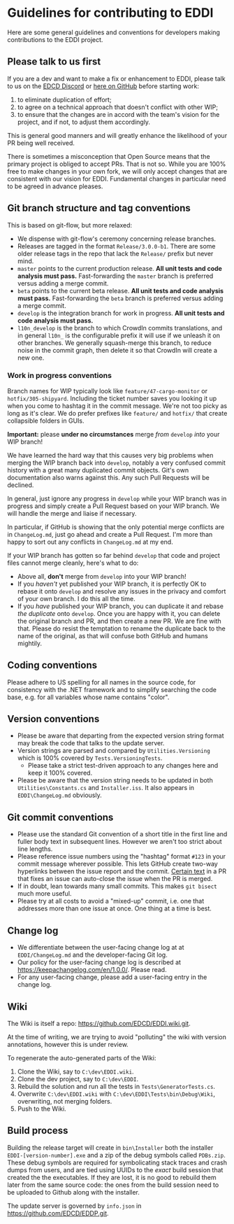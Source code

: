 # Guidelines for contributing to EDDI

Here are some general guidelines and conventions for developers making contributions to the EDDI project.

## Please talk to us first

If you are a dev and want to make a fix or enhancement to EDDI, please talk to us on the [EDCD Discord](https://discord.gg/zQjjutY) or [here on GitHub](https://github.com/EDCD/EDDI) before starting work:

1. to eliminate duplication of effort;
2. to agree on a technical approach that doesn't conflict with other WIP;
3. to ensure that the changes are in accord with the team's vision for the project, and if not, to adjust them accordingly.

This is general good manners and will greatly enhance the likelihood of your PR being well received.

There is sometimes a misconception that Open Source means that the primary project is obliged to accept PRs. That is not so. While you are 100% free to make changes in your own fork, we will only accept changes that are consistent with our vision for EDDI. Fundamental changes in particular need to be agreed in advance pleases.

## Git branch structure and tag conventions

This is based on git-flow, but more relaxed:

  * We dispense with git-flow's ceremony concerning release branches.
  * Releases are tagged in the format `Release/3.0.0-b1`. There are some older release tags in the repo that lack the `Release/` prefix but never mind.
  * `master` points to the current production release. **All unit tests and code analysis must pass.** Fast-forwarding the `master` branch is preferred versus adding a merge commit.
  * `beta` points to the current beta release. **All unit tests and code analysis must pass.** Fast-forwarding the `beta` branch is preferred versus adding a merge commit.
  * `develop` is the integration branch for work in progress. **All unit tests and code analysis must pass.**
  * `l10n_develop` is the branch to which CrowdIn commits translations, and in general `l10n_` is the configurable prefix it will use if we unleash it on other branches. We generally squash-merge this branch, to reduce noise in the commit graph, then delete it so that CrowdIn will create a new one.

### Work in progress conventions

Branch names for WIP typically look like `feature/47-cargo-monitor` or `hotfix/305-shipyard`. Including the ticket number saves you looking it up when you come to hashtag it in the commit message. We're not too picky as long as it's clear. We do prefer prefixes like `feature/` and `hotfix/` that create collapsible folders in GUIs.

**Important:** please **under no circumstances** merge *from* `develop` *into* your WIP branch! 

We have learned the hard way that this causes very big problems when merging the WIP branch back into `develop`, notably a very confused commit history with a great many duplicated commit objects. Git's own documentation also warns against this. Any such Pull Requests will be declined.

In general, just ignore any progress in `develop` while your WIP branch was in progress and simply create a Pull Request based on your WIP branch. We will handle the merge and liaise if necessary.

In particular, if GitHub is showing that the only potential merge conflicts are in `ChangeLog.md`, just go ahead and create a Pull Request. I'm more than happy to sort out any conflicts in `ChangeLog.md` at my end.

If your WIP branch has gotten so far behind `develop` that code and project files cannot merge cleanly, here's what to do:

  * Above all, **don't** merge from `develop` into your WIP branch!
  * If you *haven't* yet published your WIP branch, it is perfectly OK to rebase it onto `develop` and resolve any issues in the privacy and comfort of your own branch. I do this all the time.
  * If you *have* published your WIP branch, you can duplicate it and rebase *the duplicate* onto `develop`. Once you are happy with it, you can delete the original branch and PR, and then create a new PR. We are fine with that. Please do resist the temptation to rename the duplicate back to the name of the original, as that will confuse both GitHub and humans mightily.

## Coding conventions

Please adhere to US spelling for all names in the source code, for consistency with the .NET framework and to simplify searching the code base, e.g. for all variables whose name contains "color".

## Version conventions
  * Please be aware that departing from the expected version string format may break the code that talks to the update server.
  * Version strings are parsed and compared by `Utilities.Versioning` which is 100% covered by `Tests.VersioningTests`.
    * Please take a strict test-driven approach to any changes here and keep it 100% covered.
  * Please be aware that the version string needs to be updated in both `Utilities\Constants.cs` and `Installer.iss`. It also appears in `EDDI\ChangeLog.md` obviously.

## Git commit conventions
  * Please use the standard Git convention of a short title in the first line and fuller body text in subsequent lines. However we aren't too strict about line lengths.
  * Please reference issue numbers using the "hashtag" format `#123` in your commit message wherever possible. This lets GitHub create two-way hyperlinks between the issue report and the commit. [Certain text](https://help.github.com/en/github/managing-your-work-on-github/closing-issues-using-keywords) in a PR that fixes an issue can auto-close the issue when the PR is merged.
  * If in doubt, lean towards many small commits. This makes `git bisect` much more useful.
  * Please try at all costs to avoid a "mixed-up" commit, i.e. one that addresses more than one issue at once. One thing at a time is best. 

## Change log
  * We differentiate between the user-facing change log at at `EDDI/ChangeLog.md` and the developer-facing Git log.
  * Our policy for the user-facing change log is described at https://keepachangelog.com/en/1.0.0/. Please read.
  * For any user-facing change, please add a user-facing entry in the change log.

## Wiki

The Wiki is itself a repo: https://github.com/EDCD/EDDI.wiki.git.

At the time of writing, we are trying to avoid "polluting" the wiki with version annotations, however this is under review.

To regenerate the auto-generated parts of the Wiki:

1. Clone the Wiki, say to `C:\dev\EDDI.wiki`.
2. Clone the dev project, say to `C:\dev\EDDI`.
3. Rebuild the solution and run all the tests in `Tests\GeneratorTests.cs`.
4. Overwrite `C:\dev\EDDI.wiki` with `C:\dev\EDDI\Tests\bin\Debug\Wiki`, overwriting, not merging folders.
5. Push to the Wiki.

## Build process

Building the release target will create in `bin\Installer` both the installer `EDDI-[version-number].exe` and a zip of the debug symbols called `PDBs.zip`. These debug symbols are required for symbolicating stack traces and crash dumps from users, and are tied using UUIDs to the *exact* build session that created the the executables. If they are lost, it is no good to rebuild them later from the same source code: the ones from the build session need to be uploaded to Github along with the installer.

The update server is governed by `info.json` in https://github.com/EDCD/EDDP.git.
